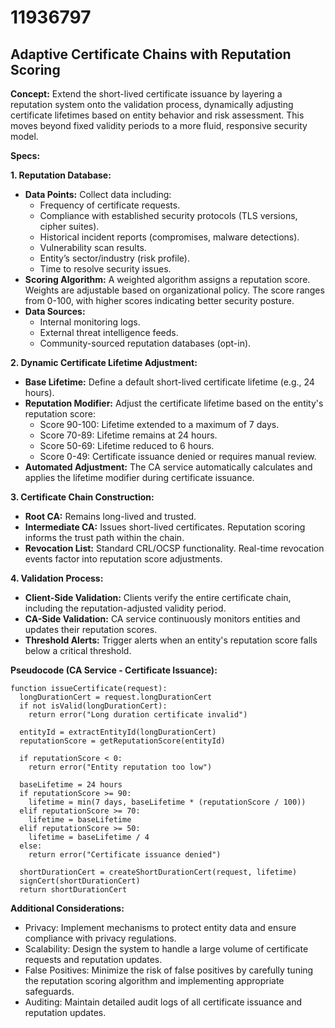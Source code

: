 # 11936797

## Adaptive Certificate Chains with Reputation Scoring

**Concept:** Extend the short-lived certificate issuance by layering a reputation system onto the validation process, dynamically adjusting certificate lifetimes based on entity behavior and risk assessment. This moves beyond fixed validity periods to a more fluid, responsive security model.

**Specs:**

**1. Reputation Database:**

*   **Data Points:** Collect data including:
    *   Frequency of certificate requests.
    *   Compliance with established security protocols (TLS versions, cipher suites).
    *   Historical incident reports (compromises, malware detections).
    *   Vulnerability scan results.
    *   Entity’s sector/industry (risk profile).
    *   Time to resolve security issues.
*   **Scoring Algorithm:**  A weighted algorithm assigns a reputation score. Weights are adjustable based on organizational policy.  The score ranges from 0-100, with higher scores indicating better security posture.
*   **Data Sources:**
    *   Internal monitoring logs.
    *   External threat intelligence feeds.
    *   Community-sourced reputation databases (opt-in).

**2. Dynamic Certificate Lifetime Adjustment:**

*   **Base Lifetime:** Define a default short-lived certificate lifetime (e.g., 24 hours).
*   **Reputation Modifier:**  Adjust the certificate lifetime based on the entity's reputation score:
    *   Score 90-100: Lifetime extended to a maximum of 7 days.
    *   Score 70-89: Lifetime remains at 24 hours.
    *   Score 50-69: Lifetime reduced to 6 hours.
    *   Score 0-49: Certificate issuance denied or requires manual review.
*   **Automated Adjustment:** The CA service automatically calculates and applies the lifetime modifier during certificate issuance.

**3. Certificate Chain Construction:**

*   **Root CA:** Remains long-lived and trusted.
*   **Intermediate CA:** Issues short-lived certificates. Reputation scoring informs the trust path within the chain.
*   **Revocation List:** Standard CRL/OCSP functionality. Real-time revocation events factor into reputation score adjustments.

**4. Validation Process:**

*   **Client-Side Validation:** Clients verify the entire certificate chain, including the reputation-adjusted validity period.
*   **CA-Side Validation:** CA service continuously monitors entities and updates their reputation scores.
*   **Threshold Alerts:**  Trigger alerts when an entity's reputation score falls below a critical threshold.

**Pseudocode (CA Service - Certificate Issuance):**

```
function issueCertificate(request):
  longDurationCert = request.longDurationCert
  if not isValid(longDurationCert):
    return error("Long duration certificate invalid")

  entityId = extractEntityId(longDurationCert)
  reputationScore = getReputationScore(entityId)

  if reputationScore < 0:
    return error("Entity reputation too low")

  baseLifetime = 24 hours
  if reputationScore >= 90:
    lifetime = min(7 days, baseLifetime * (reputationScore / 100))
  elif reputationScore >= 70:
    lifetime = baseLifetime
  elif reputationScore >= 50:
    lifetime = baseLifetime / 4
  else:
    return error("Certificate issuance denied")

  shortDurationCert = createShortDurationCert(request, lifetime)
  signCert(shortDurationCert)
  return shortDurationCert
```

**Additional Considerations:**

*   Privacy: Implement mechanisms to protect entity data and ensure compliance with privacy regulations.
*   Scalability: Design the system to handle a large volume of certificate requests and reputation updates.
*   False Positives: Minimize the risk of false positives by carefully tuning the reputation scoring algorithm and implementing appropriate safeguards.
*   Auditing: Maintain detailed audit logs of all certificate issuance and reputation updates.
